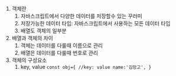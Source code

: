 1. 객체란
   1. 자바스크립트에서 다양한 데이터를 저장할수 있는 꾸러미
   2. 저장가능한 데이터 타입: 자바스크립트에서 사용하는 모든 데이터 타입
   3. 배열도 객체의 일부분
2. 배열과 객체의 차이
   1. 객체는 데이터를 다룰때 이름으로 관리
   2. 배열은 데이터를 다룰때 번호로 관리
3. 객체의 구성요소
   1. key, value
  `const obj={
    //key: value
    name:'김망고',
  }
  `